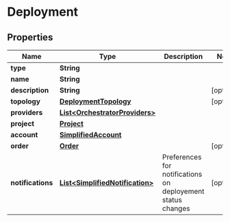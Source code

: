 

# Deployment


## Properties

| Name | Type | Description | Notes |
|------------ | ------------- | ------------- | -------------|
|**type** | **String** |  |  |
|**name** | **String** |  |  |
|**description** | **String** |  |  [optional] |
|**topology** | [**DeploymentTopology**](DeploymentTopology.md) |  |  [optional] |
|**providers** | [**List&lt;OrchestratorProviders&gt;**](OrchestratorProviders.md) |  |  |
|**project** | [**Project**](Project.md) |  |  |
|**account** | [**SimplifiedAccount**](SimplifiedAccount.md) |  |  |
|**order** | [**Order**](Order.md) |  |  [optional] |
|**notifications** | [**List&lt;SimplifiedNotification&gt;**](SimplifiedNotification.md) | Preferences for notifications on deployement status changes |  [optional] |



